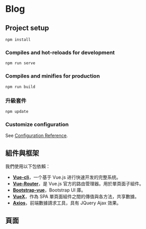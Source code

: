 # Blog

## Project setup
```
npm install
```

### Compiles and hot-reloads for development
```
npm run serve
```

### Compiles and minifies for production
```
npm run build
```

### 升級套件
```
npm update
```

### Customize configuration
See [Configuration Reference](https://cli.vuejs.org/config/).

## 組件與框架

我們使用以下包依賴：

- **[Vue-cli](https://cli.vuejs.org/zh/guide/)**，一个基于 Vue.js 进行快速开发的完整系统。
- **[Vue-Router](https://router.vuejs.org/zh/installation.html)**，是 Vue.js 官方的路由管理器。用於單頁面子組件。
- **[Bootstrap-vue](https://bootstrap-vue.org/)**，Bootstrap UI 庫。
- **[VueX](https://vuex.vuejs.org/zh/)**，作為 SPA 單頁面組件之間的傳值與各方法，共享數據。
- **[Axios](https://www.npmjs.com/package/vue-axios)**，前端數據請求工具，具有 JQuery Ajax 效果。

## 頁面